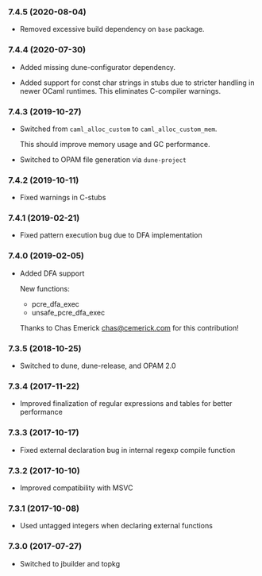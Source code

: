 ### 7.4.5 (2020-08-04)

  * Removed excessive build dependency on `base` package.


### 7.4.4 (2020-07-30)

  * Added missing dune-configurator dependency.

  * Added support for const char strings in stubs due to stricter handling
    in newer OCaml runtimes.  This eliminates C-compiler warnings.


### 7.4.3 (2019-10-27)

  * Switched from `caml_alloc_custom` to `caml_alloc_custom_mem`.

    This should improve memory usage and GC performance.

  * Switched to OPAM file generation via `dune-project`


### 7.4.2 (2019-10-11)

  * Fixed warnings in C-stubs


### 7.4.1 (2019-02-21)

  * Fixed pattern execution bug due to DFA implementation


### 7.4.0 (2019-02-05)

  * Added DFA support

    New functions:

      * pcre_dfa_exec
      * unsafe_pcre_dfa_exec

    Thanks to Chas Emerick <chas@cemerick.com> for this contribution!


### 7.3.5 (2018-10-25)

  * Switched to dune, dune-release, and OPAM 2.0


### 7.3.4 (2017-11-22)

  * Improved finalization of regular expressions and tables for better
    performance


### 7.3.3 (2017-10-17)

  * Fixed external declaration bug in internal regexp compile function


### 7.3.2 (2017-10-10)

  * Improved compatibility with MSVC


### 7.3.1 (2017-10-08)

  * Used untagged integers when declaring external functions


### 7.3.0 (2017-07-27)

  * Switched to jbuilder and topkg
